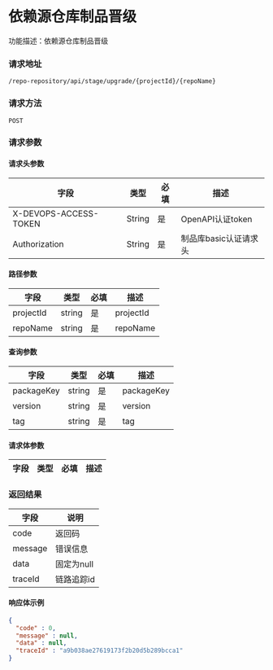 # 依赖源仓库制品晋级
功能描述：依赖源仓库制品晋级

### 请求地址
```
/repo-repository/api/stage/upgrade/{projectId}/{repoName}
```

### 请求方法
`POST`
### 请求参数

#### 请求头参数

| 字段                  | 类型   | 必填 | 描述                  |
| --------------------- | ------ | ---- | --------------------- |
| X-DEVOPS-ACCESS-TOKEN | String | 是   | OpenAPI认证token      |
| Authorization         | String | 是   | 制品库basic认证请求头 |

#### 路径参数

| 字段 | 类型 | 必填 | 描述 |
| -------- | -------- | -------- | -------- |
| projectId     | string   | 是      | projectId |
| repoName     | string   | 是      | repoName |

#### 查询参数

| 字段 | 类型 | 必填 | 描述 |
| -------- | -------- | -------- | -------- |
| packageKey     | string   | 是      | packageKey |
| version     | string   | 是      | version |
| tag     | string   | 是      | tag |


#### 请求体参数
| 字段 | 类型 | 必填 | 描述 |
| -------- | -------- | -------- | -------- |

### 返回结果

| 字段    | 说明       |
| ------- | ---------- |
| code    | 返回码     |
| message | 错误信息   |
| data    | 固定为null |
| traceId | 链路追踪id |

#### 响应体示例

```json
{
  "code" : 0,
  "message" : null,
  "data" : null,
  "traceId" : "a9b038ae27619173f2b20d5b289bcca1"
}
```

